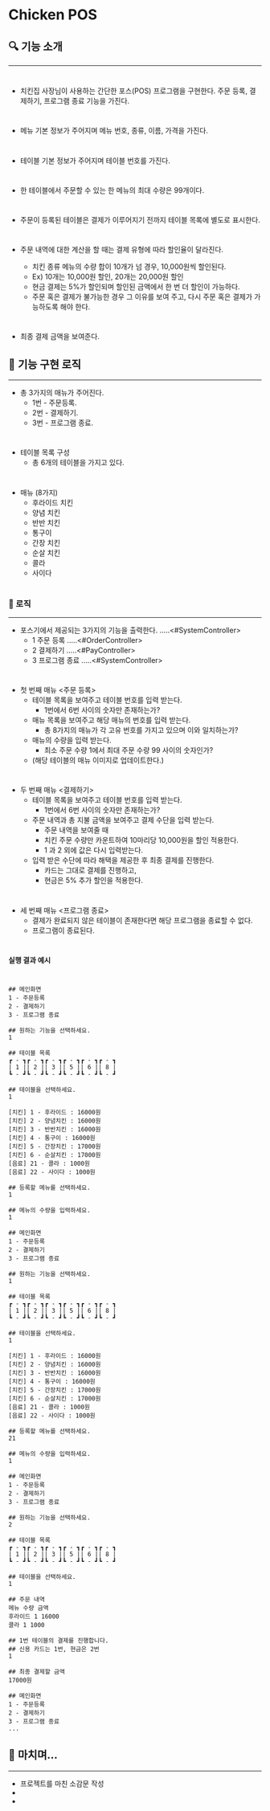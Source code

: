 # Chicken POS

## 🔍 기능 소개

---

#

- 치킨집 사장님이 사용하는 간단한 포스(POS) 프로그램을 구현한다.
  주문 등록, 결제하기, 프로그램 종료 기능을 가진다.

#

- 메뉴 기본 정보가 주어지며 메뉴 번호, 종류, 이름, 가격을 가진다.

#

- 테이블 기본 정보가 주어지며 테이블 번호를 가진다.

#

- 한 테이블에서 주문할 수 있는 한 메뉴의 최대 수량은 99개이다.

#

- 주문이 등록된 테이블은 결제가 이루어지기 전까지 테이블 목록에 별도로 표시한다.

#

- 주문 내역에 대한 계산을 할 때는 결제 유형에 따라 할인율이 달라진다.

    - 치킨 종류 메뉴의 수량 합이 10개가 넘 경우, 10,000원씩 할인된다.
    - Ex) 10개는 10,000원 할인, 20개는 20,000원 할인
    - 현금 결제는 5%가 할인되며 할인된 금액에서 한 번 더 할인이 가능하다.
    - 주문 혹은 결제가 불가능한 경우 그 이유를 보여 주고, 다시 주문 혹은 결제가 가능하도록 해야 한다.

#

- 최종 결제 금액을 보여준다.

## 🚀 기능 구현 로직

---

- 총 3가지의 매뉴가 주어진다.
    - 1번 - 주문등록.
    - 2번 - 결제하기.
    - 3번 - 프로그램 종료.
#
- 테이블 목록 구성
    - 총 6개의 테이블을 가지고 있다.
#
- 매뉴 (8가지)
    - 후라이드 치킨
    - 양념 치킨
    - 반반 치킨
    - 통구이
    - 간장 치킨
    - 순살 치킨
    - 콜라
    - 사이다
#
### 🍻 로직

---

- 포스기에서 제공되는 3가지의 기능을 출력한다. .....<#SystemController>
    - 1 주문 등록 .....<#OrderController>
    - 2 결제하기 .....<#PayController>
    - 3 프로그램 종료 .....<#SystemController>

#
- 첫 번째 매뉴 <주문 등록>
    - 테이블 목록을 보여주고 테이블 번호를 입력 받는다.
        - 1번에서 6번 사이의 숫자만 존재하는가?
    - 매뉴 목록을 보여주고 해당 매뉴의 번호를 입력 받는다.
        - 총 8가지의 매뉴가 각 고유 번호를 가지고 있으며 이와 일치하는가?
    - 매뉴의 수량을 입력 받는다.
        - 최소 주문 수량 1에서 최대 주문 수량 99 사이의 숫자인가?
    - (해당 테이블의 매뉴 이미지로 업데이트한다.)
#
- 두 번째 매뉴 <결제하기>
    - 테이블 목록을 보여주고 테이블 번호를 입력 받는다.
      - 1번에서 6번 사이의 숫자만 존재하는가?
    - 주문 내역과 총 지불 금액을 보여주고 결제 수단을 입력 받는다.
      - 주문 내역을 보여줄 때
      - 치킨 주문 수량만 카운트하여 10마리당 10,000원을 할인 적용한다.
      - 1 과 2 외에 값은 다시 입력받는다.
    - 입력 받은 수단에 따라 해택을 제공한 후 최종 결제를 진행한다.
      - 카드는 그대로 결제를 진행하고,
      - 현금은 5% 추가 할인을 적용한다.
#

- 세 번째 매뉴 <프로그램 종료>
    - 결제가 완료되지 않은 테이블이 존재한다면 해당 프로그램을 종료할 수 없다.
    - 프로그램이 종료된다.

#    

#### 실행 결과 예시

#

```
## 메인화면
1 - 주문등록
2 - 결제하기
3 - 프로그램 종료

## 원하는 기능을 선택하세요.
1

## 테이블 목록 
┏ - ┓┏ - ┓┏ - ┓┏ - ┓┏ - ┓┏ - ┓
| 1 || 2 || 3 || 5 || 6 || 8 |
┗ - ┛┗ - ┛┗ - ┛┗ - ┛┗ - ┛┗ - ┛

## 테이블을 선택하세요.
1

[치킨] 1 - 후라이드 : 16000원 
[치킨] 2 - 양념치킨 : 16000원
[치킨] 3 - 반반치킨 : 16000원
[치킨] 4 - 통구이 : 16000원
[치킨] 5 - 간장치킨 : 17000원
[치킨] 6 - 순살치킨 : 17000원
[음료] 21 - 콜라 : 1000원
[음료] 22 - 사이다 : 1000원

## 등록할 메뉴를 선택하세요.
1

## 메뉴의 수량을 입력하세요.
1

## 메인화면
1 - 주문등록
2 - 결제하기
3 - 프로그램 종료

## 원하는 기능을 선택하세요.
1

## 테이블 목록
┏ - ┓┏ - ┓┏ - ┓┏ - ┓┏ - ┓┏ - ┓
| 1 || 2 || 3 || 5 || 6 || 8 |
┗ - ┛┗ - ┛┗ - ┛┗ - ┛┗ - ┛┗ - ┛

## 테이블을 선택하세요.
1

[치킨] 1 - 후라이드 : 16000원 
[치킨] 2 - 양념치킨 : 16000원
[치킨] 3 - 반반치킨 : 16000원
[치킨] 4 - 통구이 : 16000원
[치킨] 5 - 간장치킨 : 17000원
[치킨] 6 - 순살치킨 : 17000원
[음료] 21 - 콜라 : 1000원
[음료] 22 - 사이다 : 1000원

## 등록할 메뉴를 선택하세요.
21

## 메뉴의 수량을 입력하세요.
1

## 메인화면
1 - 주문등록
2 - 결제하기
3 - 프로그램 종료

## 원하는 기능을 선택하세요.
2

## 테이블 목록
┏ - ┓┏ - ┓┏ - ┓┏ - ┓┏ - ┓┏ - ┓
| 1 || 2 || 3 || 5 || 6 || 8 |
┗ - ┛┗ - ┛┗ - ┛┗ - ┛┗ - ┛┗ - ┛

## 테이블을 선택하세요.
1

## 주문 내역
메뉴 수량 금액
후라이드 1 16000
콜라 1 1000

## 1번 테이블의 결제를 진행합니다.
## 신용 카드는 1번, 현금은 2번
1

## 최종 결제할 금액
17000원

## 메인화면
1 - 주문등록
2 - 결제하기
3 - 프로그램 종료
...
```

## 🎈 마치며...

---

- 프로젝트를 마친 소감문 작성
-
-

